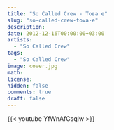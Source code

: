 ```yaml
---
title: "So Called Crew - Това е"
slug: "so-called-crew-tova-e"
description: 
date: 2012-12-16T00:00:00+03:00
artists:
  - "So Called Crew"
tags:
  - "So Called Crew"
image: cover.jpg
math: 
license: 
hidden: false
comments: true
draft: false
---
```


{{< youtube YfWnAfCsqiw >}}
